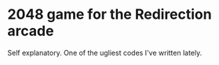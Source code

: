 # 2048 game for the Redirection arcade
Self explanatory. One of the ugliest codes I've written lately.
 
